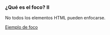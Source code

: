 ### ¿Qué es el foco? II

No todos los elementos HTML pueden enfocarse.

[Ejemplo de foco](http://udacity.github.io/ud891/lesson2-focus/01-basic-form/)